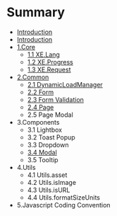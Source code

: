 # Summary

* [Introduction](README.md)
* [Introduction](introduction.md)
* [1.Core](core.md)
  * [1.1 XE.Lang](lang.md)
  * [1.2 XE.Progress](12-xeprogress.md)
  * [1.3 XE.Request](13-xerequest.md)
* [2.Common](2common.md)
  * [2.1 DynamicLoadManager](2common/21-dynamicloadmanager.md)
  * [2.2 Form](2common/22-form.md)
  * [2.3 Form Validation](2common/23-form-validation.md)
  * [2.4 Page](2common/24-page.md)
  * 2.5 Page Modal
* 3.Components
  * 3.1 Lightbox
  * 3.2 Toast Popup
  * 3.3 Dropdown
  * [3.4 Modal](modal.md)
  * 3.5 Tooltip
* 4.Utils
  * 4.1 Utils.asset
  * 4.2 Utils.isImage
  * 4.3 Utils.isURL
  * 4.4 Utils.formatSizeUnits
* 5.Javascript Coding Convention

